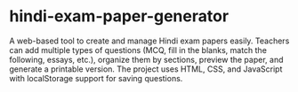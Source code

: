 # hindi-exam-paper-generator
A web-based tool to create and manage Hindi exam papers easily. Teachers can add multiple types of questions (MCQ, fill in the blanks, match the following, essays, etc.), organize them by sections, preview the paper, and generate a printable version. The project uses HTML, CSS, and JavaScript with localStorage support for saving questions.
